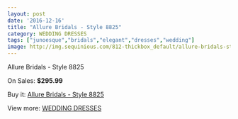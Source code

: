 ```yaml
---
layout: post
date: '2016-12-16'
title: "Allure Bridals - Style 8825"
category: WEDDING DRESSES
tags: ["junoesque","bridals","elegant","dresses","wedding"]
image: http://img.sequinious.com/812-thickbox_default/allure-bridals-style-8825.jpg
---
```

Allure Bridals - Style 8825

On Sales: **$295.99**
<a href="https://www.sequinious.com/wedding-dresses/289-allure-bridals-style-8825.html"><amp-img layout="responsive" width="600" height="600" src="//img.sequinious.com/812-thickbox_default/allure-bridals-style-8825.jpg" alt="Allure Bridals - Style 8825 0" /></a>
<a href="https://www.sequinious.com/wedding-dresses/289-allure-bridals-style-8825.html"><amp-img layout="responsive" width="600" height="600" src="//img.sequinious.com/813-thickbox_default/allure-bridals-style-8825.jpg" alt="Allure Bridals - Style 8825 1" /></a>

Buy it: [Allure Bridals - Style 8825](https://www.sequinious.com/wedding-dresses/289-allure-bridals-style-8825.html "Allure Bridals - Style 8825")

View more: [WEDDING DRESSES](https://www.sequinious.com/2-wedding-dresses "WEDDING DRESSES")